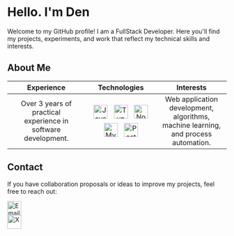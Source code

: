 # Hello. I'm Den

Welcome to my GitHub profile! I am a FullStack Developer. Here you'll find my projects, experiments, and work that reflect my technical skills and interests.

## About Me

| **Experience**                                                                     | **Technologies**                                                                                                                                                                                                                                                                                                                                                                                                         | **Interests**                                                                          |
| :---------------------------------------------------------------------------------: | :-------------------------------------------------------------------------------------------------------------------------------------------------------------------------------------------------------------------------------------------------------------------------------------------------------------------------------------------------------------------------------------------------------------------------: | :-------------------------------------------------------------------------------------: |
| Over 3 years of practical<br>experience in software development.                 | [<img src="https://cdn.jsdelivr.net/gh/devicons/devicon/icons/javascript/javascript-original.svg" style="width:32px; height:32px; display:inline-block; margin:5px;" alt="JavaScript">](https://www.javascript.com/) [<img src="https://cdn.jsdelivr.net/gh/devicons/devicon/icons/typescript/typescript-original.svg" style="width:32px; height:32px; display:inline-block; margin:5px;" alt="TypeScript">](https://www.typescriptlang.org/) [<img src="https://cdn.jsdelivr.net/gh/devicons/devicon/icons/nodejs/nodejs-original.svg" style="width:32px; height:32px; display:inline-block; margin:5px;" alt="Node.js">](https://nodejs.org/) [<img src="https://cdn.jsdelivr.net/gh/devicons/devicon/icons/mysql/mysql-original.svg" style="width:32px; height:32px; display:inline-block; margin:5px;" alt="MySQL">](https://www.mysql.com/) [<img src="https://cdn.jsdelivr.net/gh/devicons/devicon/icons/postgresql/postgresql-original.svg" style="width:32px; height:32px; display:inline-block; margin:5px;" alt="PostgreSQL">](https://www.postgresql.org/) | Web application development,<br>algorithms, machine learning,<br>and process automation.  |

## Contact

If you have collaboration proposals or ideas to improve my projects, feel free to reach out:

[<img src="https://cdn.jsdelivr.net/gh/simple-icons/simple-icons/icons/gmail.svg" style="width:32px; height:32px; display:inline-block;" alt="Email">](mailto:denismalkin4@gmail.com)  
[<img src="https://cdn.jsdelivr.net/gh/devicons/devicon/icons/twitter/twitter-original.svg" style="width:32px; height:32px; display:inline-block;" alt="X">](https://x.com/Den1442963)
